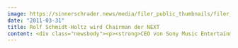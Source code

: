 ```yaml
---
image: https://sinnerschrader.news/media/filer_public_thumbnails/filer_public/b2/59/b259ad46-5cc2-457d-aea7-902576057dce/varfoldersdjk8pxf42x64d8fxslz8jcc8fc0000gnttmphm7j1g__480x288_q85_crop_subsampling-2_upscale.jpg
date: "2011-03-31"
title: Rolf Schmidt-Holtz wird Chairman der NEXT
content: <div class="newsbody"><p><strong>CEO von Sony Music Entertainment widmet sich künftig Start-ups der digitalen Wirtschaft<br/></strong><br/>Rolf Schmidt-Holtz ist der diesjährige Chairman der NEXT Conference – damit steht der wichtigsten europäischen Konferenz der digitalen Wirtschaft einer der renommiertesten Vertreter der traditionellen Medienwelt vor. Er tritt an die Seite von Matthias Schrader, CEO von SinnerSchrader und Gründer der NEXT Conference.</p><p>Der erfahrene Medienmanager gibt Ende März 2011 den Vorstandsvorsitz der Sony Music Entertainment in New York ab und will sich künftig ausschließlich um die Förderung von Start-ups der digitalen Wirtschaft kümmern. In diesem Kontext steht auch sein Engagement bei der wichtigsten europäischen Konferenz der digitalen Wirtschaft in Deutschland.</p><p>Der renommierte Manager und Journalist sieht eine große Chance, den Dialog zwischen der Politik, traditionellen und neuen Medien im Rahmen der NEXT Conference zu fördern. Als Chairman der NEXT Conference, die unter dem Motto „Data Love“ am 17. und 18. Mai 2011 in der STATION-Berlin stattfindet, will er die Lücke zwischen klassischer und digitaler Medienwirtschaft weiter schließen.</p><p>„Aus meiner internationalen Erfahrung in vielen Medienbereichen weiß ich&#58; die Zukunft ist digital. Die NEXT Conference verfolgt diesen Grundsatz seit ihrer Entstehung konsequent und hat sich als Top-Event in Sachen Netzwerke und Trends etabliert“, kommentiert Rolf Schmidt-Holtz sein Engagement als Chairman.</p><p><strong>Von New York zurück nach Hamburg<br/></strong>Rolf Schmidt-Holtz hatte sich unter anderem in seiner Funktion als Chefredakteur des “Stern” einen Namen gemacht, als er das Magazin nach dem Fiasko der Hitler-Tagebücher nach 1988 wieder in der seriösen Medienlandschaft etablierte. 1994 übernahm der heute 62-jährige den Vorstandsvorsitz von CLT-Ufa, der Fernsehsparte von Bertelsmann. Seit 1999 ist Rolf Schmidt-Holtz im Bertelsmann-Vorstand zunächst als Chief Creative Officer und seit 2000 als CEO der Bertelsmann Music Group (BMG) in New York tätig, die inzwischen unter Sony Music Entertainment firmiert.</p><p><strong>Digitale Wirtschaft fördern und mitgestalten<br/></strong>Sein zukünftiges Engagement für den digitalen Wirtschaftsstandort Deutschland zeigt sich bereits in seiner Funktion als Mitgründer und Aufsichtsratsvorsitzender der Just Software AG. Als eines von vier Gründungsmitgliedern des 2010 gegründeten Inkubators Hanse Ventures gilt sein besonderes Augenmerk der Start-up-Szene der digitalen Wirtschaft, die auch auf der NEXT Conference durch das Format NEXT Elevator Pitch unterstützt wird.</p><p><strong>Die NEXT als Brücke zwischen klassischer und digitaler Wirtschaft<br/></strong>Als Chairman der NEXT Conference 2011 will er neben repräsentativen Aufgaben vor allem den Dialog zwischen Politik und digitaler Wirtschaft fördern und mitgestalten. Hierzu berät und unterstützt Rolf Schmidt-Holtz die Programmdirektion und das Kuratorium der NEXT, nicht zuletzt mit dem Ziel, weitere hochkarätige Sprecher aus dem eigenen, vor allem in der traditionellen Medienwirtschaft verankerten Netzwerk zu gewinnen.</p><p><strong>Hinweis an die Redaktionen<br/></strong>Rolf Schmidt-Holtz steht bereits im Vorfeld der NEXT, unter anderem im Rahmen der re&#58;publica vom 13. bis 15. April 2011, für Gespräche rund um sein künftiges Engagement zur Verfügung. Bei Interesse koordinieren wir gerne einen Termin. Hochauflösendes Bildmaterial finden Sie unter <a href="http&#58;//nextco.nf/Schmidt-Holtz">http&#58;//nextco.nf/Schmidt-Holtz</a>.</p></div>
---
```


